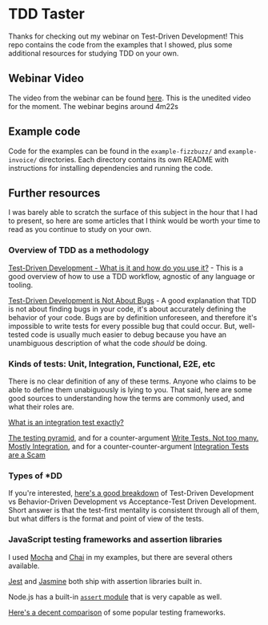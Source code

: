 # TDD Taster  

Thanks for checking out my webinar on Test-Driven Development! This repo contains the code from the examples that I showed, plus some additional resources for studying TDD on your own.

## Webinar Video

The video from the webinar can be found [here](https://drive.google.com/file/d/1ojcvrnC8lsDnG_DUtAu0UB8-GuhtnKbn/view?usp=sharing). This is the unedited video for the moment. The webinar begins around 4m22s

## Example code

Code for the examples can be found in the `example-fizzbuzz/` and `example-invoice/` directories. Each directory contains its own README with instructions for installing dependencies and running the code.

## Further resources

I was barely able to scratch the surface of this subject in the hour that I had to present, so here are some articles that I think would be worth your time to read as you continue to study on your own.

### Overview of TDD as a methodology

[Test-Driven Development - What is it and how do you use it?](https://airbrake.io/blog/sdlc/test-driven-development) - This is a good overview of how to use a TDD workflow, agnostic of any language or tooling.

[Test-Driven Development is Not About Bugs](http://thecuttingledge.com/?p=144#.XrR9MBNKjOQ) - A good explanation that TDD is not about finding bugs in your code, it's about accurately defining the behavior of your code. Bugs are by definition unforeseen, and therefore it's impossible to write tests for every possible bug that could occur. But, well-tested code is usually much easier to debug because you have an unambiguous description of what the code _should_ be doing.


### Kinds of tests: Unit, Integration, Functional, E2E, etc

There is no clear definition of any of these terms. Anyone who claims to be able to define them unabiguously is lying to you. That said, here are some good sources to understanding how the terms are commonly used, and what their roles are.

[What is an integration test exactly?](https://softwareengineering.stackexchange.com/questions/48237/what-is-an-integration-test-exactly)

[The testing pyramid](https://martinfowler.com/bliki/TestPyramid.html), and for a counter-argument [Write Tests. Not too many. Mostly Integration](https://kentcdodds.com/blog/write-tests), and for a counter-counter-argument [Integration Tests are a Scam](https://blog.thecodewhisperer.com/permalink/integrated-tests-are-a-scam)


### Types of \*DD

If you're interested, [here's a good breakdown](https://www.browserstack.com/guide/tdd-vs-bdd-vs-atdd) of Test-Driven Development vs Behavior-Driven Development vs Acceptance-Test Driven Development. Short answer is that the test-first mentality is consistent through all of them, but what differs is the format and point of view of the tests.


### JavaScript testing frameworks and assertion libraries

I used [Mocha][mocha] and [Chai](https://www.chaijs.com/) in my examples, but there are several others available.

[Jest][jest] and [Jasmine][jasmine] both ship with assertion libraries built in.

Node.js has a built-in [`assert` module][assert] that is very capable as well.

[Here's a decent comparison][framework-comparison] of some popular testing frameworks.

[mocha]: https://mochajs.org
[jest]: https://jestjs.io
[jasmine]: https://jasmine.github.io/
[karma]:https://karma-runner.github.io/latest/index.html
[assert]: https://nodejs.org/api/assert.html
[framework-comparison]: https://www.browserstack.com/guide/top-javascript-testing-frameworks
